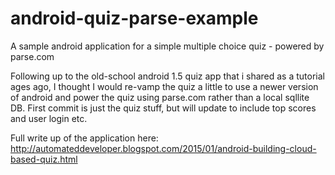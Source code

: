 # android-quiz-parse-example
A sample android application for a simple multiple choice quiz - powered by parse.com

Following up to the old-school android 1.5 quiz app that i shared as a tutorial ages ago, I thought I would re-vamp the quiz a little to use a newer version of android and power the quiz using parse.com rather than a local sqllite DB.  First commit is just the quiz stuff, but will update to include top scores and user login etc.

Full write up of the application here: http://automateddeveloper.blogspot.com/2015/01/android-building-cloud-based-quiz.html
